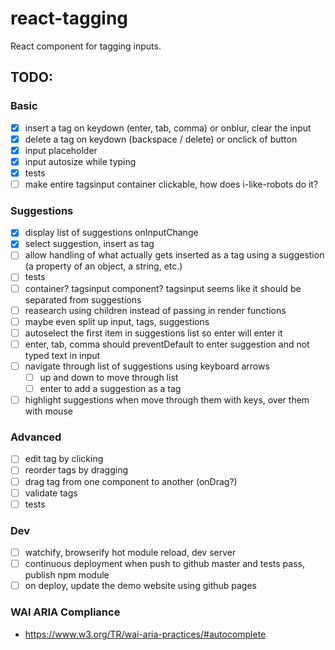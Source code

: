 # react-tagging
React component for tagging inputs.

## TODO:
### Basic
- [X] insert a tag on keydown (enter, tab, comma) or onblur, clear the input
- [X] delete a tag on keydown (backspace / delete) or onclick of button
- [X] input placeholder
- [X] input autosize while typing
- [X] tests
- [ ] make entire tagsinput container clickable, how does i-like-robots do it?

### Suggestions
- [X] display list of suggestions onInputChange
- [X] select suggestion, insert as tag
- [ ] allow handling of what actually gets inserted as a tag using a suggestion (a property of an object, a string, etc.)
- [ ] tests
- [ ] container? tagsinput component? tagsinput seems like it should be separated from suggestions
- [ ] reasearch using children instead of passing in render functions
- [ ] maybe even split up input, tags, suggestions
- [ ] autoselect the first item in suggestions list so enter will enter it
- [ ] enter, tab, comma should preventDefault to enter suggestion and not typed text in input
- [ ] navigate through list of suggestions using keyboard arrows
  - [ ] up and down to move through list
  - [ ] enter to add a suggestion as a tag
- [ ] highlight suggestions when move through them with keys, over them with mouse

### Advanced
- [ ] edit tag by clicking
- [ ] reorder tags by dragging
- [ ] drag tag from one component to another (onDrag?)
- [ ] validate tags
- [ ] tests

### Dev
- [ ] watchify, browserify hot module reload, dev server
- [ ] continuous deployment when push to github master and tests pass, publish npm module
- [ ] on deploy, update the demo website using github pages

### WAI ARIA Compliance
- https://www.w3.org/TR/wai-aria-practices/#autocomplete
